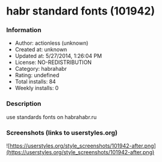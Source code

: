 # habr standard fonts (101942)

### Information
- Author: actionless (unknown)
- Created at: unknown
- Updated at: 5/27/2014, 1:26:04 PM
- License: NO-REDISTRIBUTION
- Category: habrahabr
- Rating: undefined
- Total installs: 84
- Weekly installs: 0


### Description
use standards fonts on habrahabr.ru


### Screenshots (links to userstyles.org)
![https://userstyles.org/style_screenshots/101942-after.png](https://userstyles.org/style_screenshots/101942-after.png)


